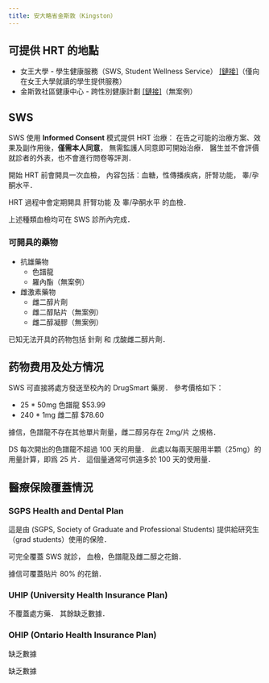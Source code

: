 ```yaml
---
title: 安大略省金斯敦（Kingston）
---
```


## 可提供 HRT 的地點

* 女王大學 - 學生健康服務（SWS, Student Wellness Service）
  [[鏈接]](https://www.queensu.ca/studentwellness/)（僅向在女王大學就讀的學生提供服務）
* 金斯敦社區健康中心 - 跨性別健康計劃
  [[鏈接]](https://kchc.ca/weller-avenue/transgender-health-care/)（無案例）

## SWS

SWS 使用 **Informed Consent** 模式提供 HRT 治療： 在告之可能的治療方案、效果及副作用後，**僅需本人同意**，
無需監護人同意即可開始治療． 醫生並不會評價就診者的外表，也不會進行問卷等評測．

開始 HRT 前會開具一次血檢， 內容包括：血糖，性傳播疾病，肝腎功能， 睾/孕酮水平．

HRT 過程中會定期開具 肝腎功能 及 睾/孕酮水平 的血檢．

上述種類血檢均可在 SWS 診所內完成．

### 可開具的藥物

* 抗雄藥物
  + 色譜龍
  + 羅內酯（無案例）
* 雌激素藥物
  + 雌二醇片劑
  + 雌二醇貼片（無案例）
  + 雌二醇凝膠（無案例）

已知无法开具的药物包括 針劑 和 戊酸雌二醇片劑．

## 药物费用及处方情况

SWS 可直接將處方發送至校內的 DrugSmart 藥房． 參考價格如下：

* 25 \* 50mg 色譜龍 $53.99
* 240 \* 1mg 雌二醇 $78.60

據信，色譜龍不存在其他單片劑量，雌二醇另存在 2mg/片 之規格．

DS 每次開出的色譜龍不超過 100 天的用量． 此處以每兩天服用半顆（25mg）的用量計算，即爲 25 片． 這個量通常可供遠多於 100 天的使用量．

## 醫療保險覆蓋情況

### SGPS Health and Dental Plan

這是由 (SGPS, Society of Graduate and Professional Students) 提供給研究生（grad
students）使用的保險．

可完全覆蓋 SWS 就診， 血檢，色譜龍及雌二醇之花銷．

據信可覆蓋貼片 80% 的花銷．

### UHIP (University Health Insurance Plan)

不覆蓋處方藥． 其餘缺乏數據．

### OHIP (Ontario Health Insurance Plan)

缺乏數據

缺乏數據
